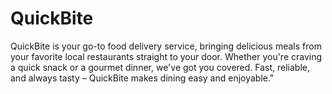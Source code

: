 # QuickBite
QuickBite is your go-to food delivery service, bringing delicious meals from your favorite local restaurants straight to your door. Whether you're craving a quick snack or a gourmet dinner, we've got you covered. Fast, reliable, and always tasty – QuickBite makes dining easy and enjoyable."

